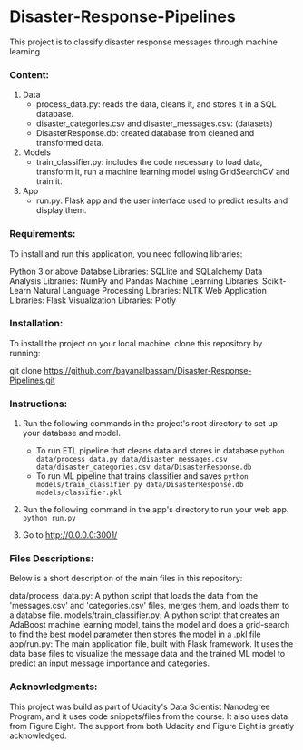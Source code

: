  # Disaster-Response-Pipelines
This project is to classify disaster response messages through machine learning


### Content:
1. Data
    - process_data.py: reads the data, cleans it, and stores it in a SQL database.
    - disaster_categories.csv and disaster_messages.csv:  (datasets)
    - DisasterResponse.db: created database from cleaned and transformed data.
2. Models
    - train_classifier.py: includes the code necessary to load data, transform it, run a machine learning model using GridSearchCV and train it.
3. App
    - run.py: Flask app and the user interface used to predict results and display them.

### Requirements:
To install and run this application, you need following libraries:

Python 3 or above
Databse Libraries: SQLlite and SQLalchemy
Data Analysis Libraries: NumPy and Pandas
Machine Learning Libraries: Scikit-Learn
Natural Language Processing Libraries: NLTK
Web Application Libraries: Flask
Visualization Libraries: Plotly

### Installation:
To install the project on your local machine, clone this repository by running:

git clone https://github.com/bayanalbassam/Disaster-Response-Pipelines.git

### Instructions:
1. Run the following commands in the project's root directory to set up your database and model.

    - To run ETL pipeline that cleans data and stores in database
        `python data/process_data.py data/disaster_messages.csv data/disaster_categories.csv data/DisasterResponse.db`
    - To run ML pipeline that trains classifier and saves
        `python models/train_classifier.py data/DisasterResponse.db models/classifier.pkl`

2. Run the following command in the app's directory to run your web app.
    `python run.py`

3. Go to http://0.0.0.0:3001/

### Files Descriptions:
Below is a short description of the main files in this repository:

data/process_data.py: A python script that loads the data from the 'messages.csv' and 'categories.csv' files, merges them, and loads them to a databse file.
models/train_classifier.py:  A python script that creates an AdaBoost machine learning model, tains the model and does a grid-search to find the best model parameter then stores the model in a .pkl file
app/run.py: The main application file, built with Flask framework. It uses the data base files to visualize the message data and the trained ML model to predict an input message importance and categories.


### Acknowledgments:
This project was build as part of Udacity's Data Scientist Nanodegree Program, and it uses code snippets/files from the course. It also uses data from Figure Eight. The support from both Udacity and Figure Eight is greatly acknowledged.
